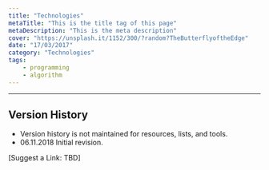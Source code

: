 ```yaml
---
title: "Technologies"
metaTitle: "This is the title tag of this page"
metaDescription: "This is the meta description"
cover: "https://unsplash.it/1152/300/?random?TheButterflyoftheEdge"
date: "17/03/2017"
category: "Technologies"
tags:
    - programming
    - algorithm
---
```




--------
## Version History
- Version history is not maintained for resources, lists, and tools.
- 06.11.2018 Initial revision.


[Suggest a Link: TBD]
